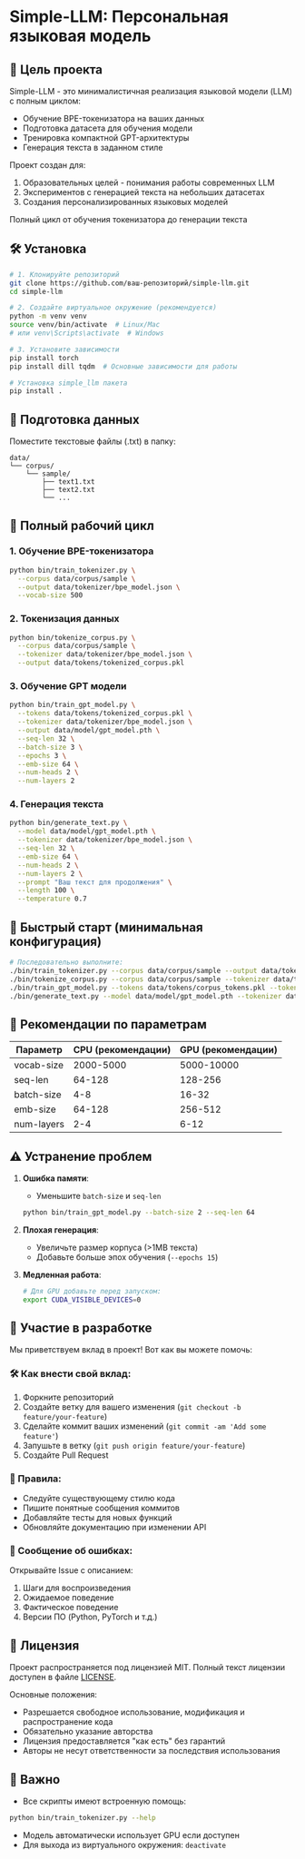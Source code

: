 # Simple-LLM: Персональная языковая модель

## 🎯 Цель проекта

Simple-LLM - это минималистичная реализация языковой модели (LLM) с полным циклом:
- Обучение BPE-токенизатора на ваших данных
- Подготовка датасета для обучения модели
- Тренировка компактной GPT-архитектуры
- Генерация текста в заданном стиле

Проект создан для:
1. Образовательных целей - понимания работы современных LLM
2. Экспериментов с генерацией текста на небольших датасетах
3. Создания персонализированных языковых моделей

Полный цикл от обучения токенизатора до генерации текста

## 🛠 Установка

```bash
# 1. Клонируйте репозиторий
git clone https://github.com/ваш-репозиторий/simple-llm.git
cd simple-llm

# 2. Создайте виртуальное окружение (рекомендуется)
python -m venv venv
source venv/bin/activate  # Linux/Mac
# или venv\Scripts\activate  # Windows

# 3. Установите зависимости
pip install torch
pip install dill tqdm  # Основные зависимости для работы

# Установка simple_llm пакета
pip install .
```

## 📂 Подготовка данных

Поместите текстовые файлы (.txt) в папку:
```
data/
└── corpus/
    └── sample/
        ├── text1.txt
        ├── text2.txt
        └── ...
```

## 🔄 Полный рабочий цикл

### 1. Обучение BPE-токенизатора
```bash
python bin/train_tokenizer.py \
  --corpus data/corpus/sample \
  --output data/tokenizer/bpe_model.json \
  --vocab-size 500
```

### 2. Токенизация данных
```bash
python bin/tokenize_corpus.py \
  --corpus data/corpus/sample \
  --tokenizer data/tokenizer/bpe_model.json \
  --output data/tokens/tokenized_corpus.pkl
```

### 3. Обучение GPT модели
```bash
python bin/train_gpt_model.py \
  --tokens data/tokens/tokenized_corpus.pkl \
  --tokenizer data/tokenizer/bpe_model.json \
  --output data/model/gpt_model.pth \
  --seq-len 32 \
  --batch-size 3 \
  --epochs 3 \
  --emb-size 64 \
  --num-heads 2 \
  --num-layers 2
```

### 4. Генерация текста
```bash
python bin/generate_text.py \
  --model data/model/gpt_model.pth \
  --tokenizer data/tokenizer/bpe_model.json \
  --seq-len 32 \
  --emb-size 64 \
  --num-heads 2 \
  --num-layers 2 \
  --prompt "Ваш текст для продолжения" \
  --length 100 \
  --temperature 0.7
```

## 🚀 Быстрый старт (минимальная конфигурация)
```bash
# Последовательно выполните:
./bin/train_tokenizer.py --corpus data/corpus/sample --output data/tokenizer/bpe.json
./bin/tokenize_corpus.py --corpus data/corpus/sample --tokenizer data/tokenizer/bpe.json
./bin/train_gpt_model.py --tokens data/tokens/corpus_tokens.pkl --tokenizer data/tokenizer/bpe.json
./bin/generate_text.py --model data/model/gpt_model.pth --tokenizer data/tokenizer/bpe.json --prompt "Привет"
```

## 🧠 Рекомендации по параметрам

| Параметр         | CPU (рекомендации) | GPU (рекомендации) |
|------------------|--------------------|--------------------|
| vocab-size       | 2000-5000          | 5000-10000         |
| seq-len          | 64-128             | 128-256            |
| batch-size       | 4-8                | 16-32              |
| emb-size         | 64-128             | 256-512            |
| num-layers       | 2-4                | 6-12               |

## ⚠️ Устранение проблем
1. **Ошибка памяти**:
   - Уменьшите `batch-size` и `seq-len`
   ```bash
   python bin/train_gpt_model.py --batch-size 2 --seq-len 64
   ```

2. **Плохая генерация**:
   - Увеличьте размер корпуса (>1MB текста)
   - Добавьте больше эпох обучения (`--epochs 15`)

3. **Медленная работа**:
   ```bash
   # Для GPU добавьте перед запуском:
   export CUDA_VISIBLE_DEVICES=0
   ```

## 👥 Участие в разработке

Мы приветствуем вклад в проект! Вот как вы можете помочь:

### 🛠 Как внести свой вклад:
1. Форкните репозиторий
2. Создайте ветку для вашего изменения (`git checkout -b feature/your-feature`)
3. Сделайте коммит ваших изменений (`git commit -am 'Add some feature'`)
4. Запушьте в ветку (`git push origin feature/your-feature`)
5. Создайте Pull Request

### 📌 Правила:
- Следуйте существующему стилю кода
- Пишите понятные сообщения коммитов
- Добавляйте тесты для новых функций
- Обновляйте документацию при изменении API

### 🐛 Сообщение об ошибках:
Открывайте Issue с описанием:
1. Шаги для воспроизведения
2. Ожидаемое поведение
3. Фактическое поведение
4. Версии ПО (Python, PyTorch и т.д.)

## 📜 Лицензия

Проект распространяется под лицензией MIT. Полный текст лицензии доступен в файле [LICENSE](LICENSE).

Основные положения:
- Разрешается свободное использование, модификация и распространение кода
- Обязательно указание авторства
- Лицензия предоставляется "как есть" без гарантий
- Авторы не несут ответственности за последствия использования

## 📌 Важно
- Все скрипты имеют встроенную помощь:
```bash
python bin/train_tokenizer.py --help
```
- Модель автоматически использует GPU если доступен
- Для выхода из виртуального окружения: `deactivate`
